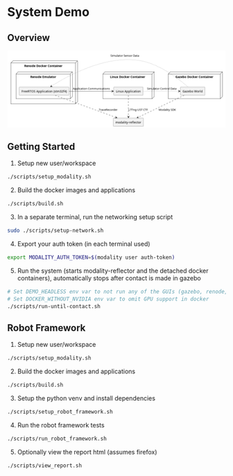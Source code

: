# System Demo

## Overview

![overview.png](diagrams/overview.png)

## Getting Started

1. Setup new user/workspace
  ```bash
  ./scripts/setup_modality.sh
  ```
2. Build the docker images and applications
  ```bash
  ./scripts/build.sh
  ```
3. In a separate terminal, run the networking setup script
  ```bash
  sudo ./scripts/setup-network.sh
  ```
4. Export your auth token (in each terminal used)
  ```bash
  export MODALITY_AUTH_TOKEN=$(modality user auth-token)
  ```
5. Run the system (starts modality-reflector and the detached docker containers), automatically stops after contact is made in gazebo
  ```bash
  # Set DEMO_HEADLESS env var to not run any of the GUIs (gazebo, renode, etc)
  # Set DOCKER_WITHOUT_NVIDIA env var to omit GPU support in docker
  ./scripts/run-until-contact.sh
  ```

## Robot Framework

1. Setup new user/workspace
  ```bash
  ./scripts/setup_modality.sh
  ```
2. Build the docker images and applications
  ```bash
  ./scripts/build.sh
  ```
3. Setup the python venv and install dependencies
  ```bash
  ./scripts/setup_robot_framework.sh
  ```
4. Run the robot framework tests
  ```bash
  ./scripts/run_robot_framework.sh
  ```
5. Optionally view the report html (assumes firefox)
  ```bash
  ./scripts/view_report.sh
  ```
